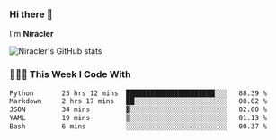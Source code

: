 ### Hi there 👋

I'm **Niracler**

![Niracler's GitHub stats](https://github-readme-stats.vercel.app/api?username=Niracler&show_icons=true)


### 👨🏻‍💻 This Week I Code With

<!--START_SECTION:waka-->

```txt
Python       25 hrs 12 mins  ██████████████████████░░░   88.39 %
Markdown     2 hrs 17 mins   ██░░░░░░░░░░░░░░░░░░░░░░░   08.02 %
JSON         34 mins         ▓░░░░░░░░░░░░░░░░░░░░░░░░   02.00 %
YAML         19 mins         ▒░░░░░░░░░░░░░░░░░░░░░░░░   01.13 %
Bash         6 mins          ░░░░░░░░░░░░░░░░░░░░░░░░░   00.37 %
```

<!--END_SECTION:waka-->
